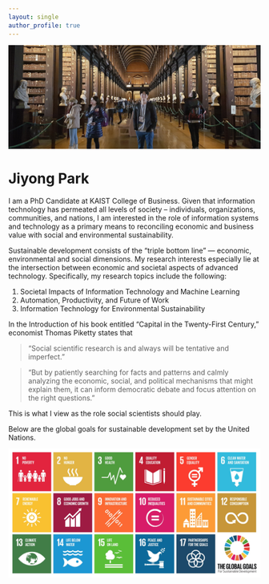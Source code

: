 ```yaml
---
layout: single
author_profile: true
---
```


![](/assets/images/home-photo.jpg)

# Jiyong Park 


I am a PhD Candidate at KAIST College of Business. Given that information technology has permeated all levels of society – individuals, organizations, communities, and nations, I am interested in the role of information systems and technology as a primary means to reconciling economic and business value with social and environmental sustainability. 

Sustainable development consists of the “triple bottom line” — economic, environmental and social dimensions. My research interests especially lie at the intersection between economic and societal aspects of advanced technology. Specifically, my research topics include the following:
1. Societal Impacts of Information Technology and Machine Learning
2. Automation, Productivity, and Future of Work
3. Information Technology for Environmental Sustainability

In the Introduction of his book entitled “Capital in the Twenty-First Century,” economist Thomas Piketty states that
> “Social scientific research is and always will be tentative and imperfect.”

> “But by patiently searching for facts and patterns and calmly analyzing the economic, social, and political mechanisms that might explain them, it can inform democratic debate and focus attention on the right questions.”

This is what I view as the role social scientists should play.


Below are the global goals for sustainable development set by the United Nations.

![](/assets/images/SDG.jpg)